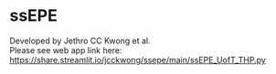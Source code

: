 # ssEPE
Developed by Jethro CC Kwong et al.\
Please see web app link here: https://share.streamlit.io/jcckwong/ssepe/main/ssEPE_UofT_THP.py
